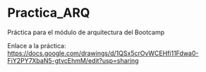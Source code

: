# Practica_ARQ
Práctica para el módulo de arquitectura del Bootcamp

Enlace a la práctica: https://docs.google.com/drawings/d/1QSx5crOvWCEHfi11Fdwa0-FiY2PY7XbaN5-gtvcEhmM/edit?usp=sharing

